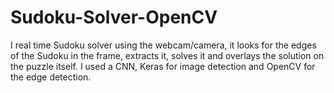 # Sudoku-Solver-OpenCV

I real time Sudoku solver using the webcam/camera, it looks for the edges of the Sudoku in the frame, extracts it, solves it and overlays the solution on the puzzle itself. I used a CNN, Keras for image detection and OpenCV for the edge detection.
